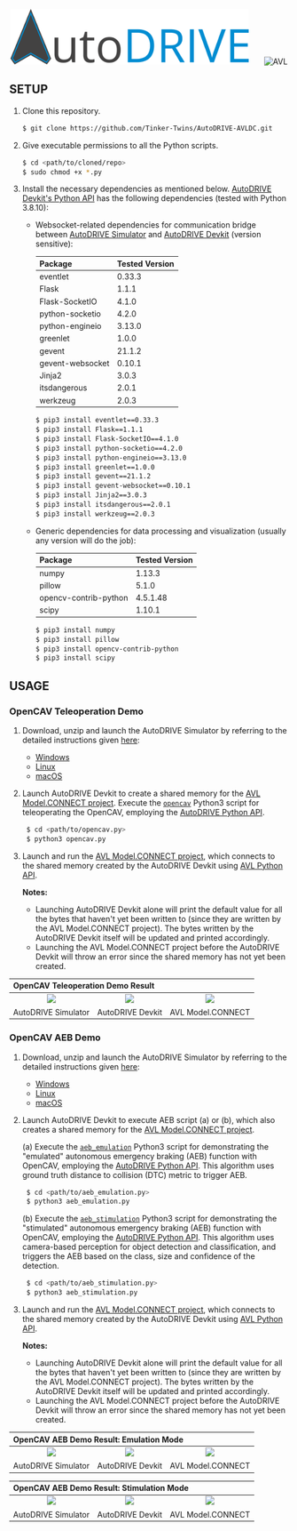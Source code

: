<p align="center">
<img src="media/AutoDRIVE-Logo.png" alt="AutoDRIVE" height="100"/> &nbsp;&nbsp;&nbsp;&nbsp;&nbsp; <img src="media/AVL-Logo.jpg" alt="AVL" height="100"/>
</p>

## SETUP

1. Clone this repository.
    ```bash
    $ git clone https://github.com/Tinker-Twins/AutoDRIVE-AVLDC.git
    ```
2. Give executable permissions to all the Python scripts.
   ```bash
   $ cd <path/to/cloned/repo>
   $ sudo chmod +x *.py
   ```
4. Install the necessary dependencies as mentioned below.
    [AutoDRIVE Devkit's Python API](https://github.com/Tinker-Twins/AutoDRIVE/tree/AutoDRIVE-Devkit/ADSS%20Toolkit/autodrive_py) has the following dependencies (tested with Python 3.8.10):
    
    - Websocket-related dependencies for communication bridge between [AutoDRIVE Simulator](https://github.com/Tinker-Twins/AutoDRIVE/tree/AutoDRIVE-Simulator) and [AutoDRIVE Devkit](https://github.com/Tinker-Twins/AutoDRIVE/tree/AutoDRIVE-Devkit) (version sensitive):
    
      | Package | Tested Version |
      |---------|----------------|
      | eventlet | 0.33.3 |
      | Flask | 1.1.1 |
      | Flask-SocketIO | 4.1.0 |
      | python-socketio | 4.2.0 |
      | python-engineio | 3.13.0 |
      | greenlet | 1.0.0 |
      | gevent | 21.1.2 |
      | gevent-websocket | 0.10.1 |
      | Jinja2 | 3.0.3 |
      | itsdangerous | 2.0.1 |
      | werkzeug | 2.0.3 |
      
      ```bash
      $ pip3 install eventlet==0.33.3
      $ pip3 install Flask==1.1.1
      $ pip3 install Flask-SocketIO==4.1.0
      $ pip3 install python-socketio==4.2.0
      $ pip3 install python-engineio==3.13.0
      $ pip3 install greenlet==1.0.0
      $ pip3 install gevent==21.1.2
      $ pip3 install gevent-websocket==0.10.1
      $ pip3 install Jinja2==3.0.3
      $ pip3 install itsdangerous==2.0.1
      $ pip3 install werkzeug==2.0.3
      ```
    
    - Generic dependencies for data processing and visualization (usually any version will do the job):
    
      | Package | Tested Version |
      |---------|----------------|
      | numpy | 1.13.3 |
      | pillow | 5.1.0 |
      | opencv-contrib-python | 4.5.1.48 |
      | scipy | 1.10.1 |
      
      ```bash
      $ pip3 install numpy
      $ pip3 install pillow
      $ pip3 install opencv-contrib-python
      $ pip3 install scipy
      ```

## USAGE

### OpenCAV Teleoperation Demo

1. Download, unzip and launch the AutoDRIVE Simulator by referring to the detailed instructions given [here](https://github.com/AutoDRIVE-Ecosystem/AutoDRIVE/tree/AutoDRIVE-Simulator?tab=readme-ov-file#download-and-run):
    - [Windows](https://github.com/Tinker-Twins/AutoDRIVE-AVLDC/releases/download/v0.2.0/AutoDRIVE_Simulator_Windows.zip)
    - [Linux](https://github.com/Tinker-Twins/AutoDRIVE-AVLDC/releases/download/v0.2.0/AutoDRIVE_Simulator_Linux.zip)
    - [macOS](https://github.com/Tinker-Twins/AutoDRIVE-AVLDC/releases/download/v0.2.0/AutoDRIVE_Simulator_macOS.zip)

2. Launch AutoDRIVE Devkit to create a shared memory for the [AVL Model.CONNECT project](https://github.com/Tinker-Twins/AutoDRIVE-AVLDC/blob/main/autodrive_avldc_sim/autodrive_avldc_sim.proj). Execute the [`opencav`](https://github.com/Tinker-Twins/AutoDRIVE-AVLDC/blob/main/autodrive_avldc_sim/autodrive_avldc_sim_files/modeling/opencav.py) Python3 script for teleoperating the OpenCAV, employing the [AutoDRIVE Python API](https://github.com/Tinker-Twins/AutoDRIVE-AVLDC/blob/main/autodrive_avldc_sim/autodrive_avldc_sim_files/modeling/autodrive.py).

   ```bash
    $ cd <path/to/opencav.py>
    $ python3 opencav.py
    ```

3. Launch and run the [AVL Model.CONNECT project](https://github.com/Tinker-Twins/AutoDRIVE-AVLDC/blob/main/autodrive_avldc_sim/autodrive_avldc_sim.proj), which connects to the shared memory created by the AutoDRIVE Devkit using [AVL Python API](https://github.com/Tinker-Twins/AutoDRIVE-AVLDC/blob/main/autodrive_avldc_sim/autodrive_avldc_sim_files/modeling/avldc.py).

    **Notes:**
    - Launching AutoDRIVE Devkit alone will print the default value for all the bytes that haven't yet been written to (since they are written by the AVL Model.CONNECT project). The bytes written by the AutoDRIVE Devkit itself will be updated and printed accordingly.
    - Launching the AVL Model.CONNECT project before the AutoDRIVE Devkit will throw an error since the shared memory has not yet been created.

<table>
<thead>
  <tr>
    <th colspan="3" align="left">OpenCAV Teleoperation Demo Result</th>
  </tr>
</thead>
<tbody>
  <tr>
    <td align="center"><img src="https://github.com/Tinker-Twins/AutoDRIVE-AVLDC/blob/main/media/Teleoperation/AutoDRIVE%20Simulator.gif"</td>
    <td align="center"><img src="https://github.com/Tinker-Twins/AutoDRIVE-AVLDC/blob/main/media/Teleoperation/AutoDRIVE%20Devkit.gif"</td>
    <td align="center"><img src="https://github.com/Tinker-Twins/AutoDRIVE-AVLDC/blob/main/media/Teleoperation/AVL%20Model.CONNECT.gif"</td>
  </tr>
  <tr>
    <td align="center">AutoDRIVE Simulator</td>
    <td align="center">AutoDRIVE Devkit</td>
    <td align="center">AVL Model.CONNECT</td>
  </tr>
</tbody>
</table>

### OpenCAV AEB Demo

1. Download, unzip and launch the AutoDRIVE Simulator by referring to the detailed instructions given [here](https://github.com/AutoDRIVE-Ecosystem/AutoDRIVE/tree/AutoDRIVE-Simulator?tab=readme-ov-file#download-and-run):
    - [Windows](https://github.com/Tinker-Twins/AutoDRIVE-AVLDC/releases/download/v0.2.0/AutoDRIVE_Simulator_Windows.zip)
    - [Linux](https://github.com/Tinker-Twins/AutoDRIVE-AVLDC/releases/download/v0.2.0/AutoDRIVE_Simulator_Linux.zip)
    - [macOS](https://github.com/Tinker-Twins/AutoDRIVE-AVLDC/releases/download/v0.2.0/AutoDRIVE_Simulator_macOS.zip)

2. Launch AutoDRIVE Devkit to execute AEB script (a) or (b), which also creates a shared memory for the [AVL Model.CONNECT project](https://github.com/Tinker-Twins/AutoDRIVE-AVLDC/blob/main/autodrive_avldc_cosim/autodrive_avldc_cosim.proj).

   (a) Execute the [`aeb_emulation`](https://github.com/Tinker-Twins/AutoDRIVE-AVLDC/blob/main/autodrive_avldc_cosim/autodrive_avldc_cosim_files/modeling/aeb_emulation.py) Python3 script for demonstrating the "emulated" autonomous emergency braking (AEB) function with OpenCAV, employing the [AutoDRIVE Python API](https://github.com/Tinker-Twins/AutoDRIVE-AVLDC/blob/main/autodrive_avldc_cosim/autodrive_avldc_cosim_files/modeling/autodrive.py). This algorithm uses ground truth distance to collision (DTC) metric to trigger AEB.

   ```bash
    $ cd <path/to/aeb_emulation.py>
    $ python3 aeb_emulation.py
    ```

    (b) Execute the [`aeb_stimulation`](https://github.com/Tinker-Twins/AutoDRIVE-AVLDC/blob/main/autodrive_avldc_cosim/autodrive_avldc_cosim_files/modeling/aeb_stimulation.py) Python3 script for demonstrating the "stimulated" autonomous emergency braking (AEB) function with OpenCAV, employing the [AutoDRIVE Python API](https://github.com/Tinker-Twins/AutoDRIVE-AVLDC/blob/main/autodrive_avldc_cosim/autodrive_avldc_cosim_files/modeling/autodrive.py). This algorithm uses camera-based perception for object detection and classification, and triggers the AEB based on the class, size and confidence of the detection.

   ```bash
    $ cd <path/to/aeb_stimulation.py>
    $ python3 aeb_stimulation.py
    ```

3. Launch and run the [AVL Model.CONNECT project](https://github.com/Tinker-Twins/AutoDRIVE-AVLDC/blob/main/autodrive_avldc_cosim/autodrive_avldc_cosim.proj), which connects to the shared memory created by the AutoDRIVE Devkit using [AVL Python API](https://github.com/Tinker-Twins/AutoDRIVE-AVLDC/blob/main/autodrive_avldc_cosim/autodrive_avldc_cosim_files/modeling/avldc.py).

    **Notes:**
    - Launching AutoDRIVE Devkit alone will print the default value for all the bytes that haven't yet been written to (since they are written by the AVL Model.CONNECT project). The bytes written by the AutoDRIVE Devkit itself will be updated and printed accordingly.
    - Launching the AVL Model.CONNECT project before the AutoDRIVE Devkit will throw an error since the shared memory has not yet been created.

<table>
<thead>
  <tr>
    <th colspan="3" align="left">OpenCAV AEB Demo Result: Emulation Mode</th>
  </tr>
</thead>
<tbody>
  <tr>
    <td align="center"><img src="https://github.com/Tinker-Twins/AutoDRIVE-AVLDC/blob/main/media/Emulation/AutoDRIVE%20Simulator.gif"</td>
    <td align="center"><img src="https://github.com/Tinker-Twins/AutoDRIVE-AVLDC/blob/main/media/Emulation/AutoDRIVE%20Devkit.gif"</td>
    <td align="center"><img src="https://github.com/Tinker-Twins/AutoDRIVE-AVLDC/blob/main/media/Emulation/AVL%20Model.CONNECT.gif"</td>
  </tr>
  <tr>
    <td align="center">AutoDRIVE Simulator</td>
    <td align="center">AutoDRIVE Devkit</td>
    <td align="center">AVL Model.CONNECT</td>
  </tr>
</tbody>
</table>

<table>
<thead>
  <tr>
    <th colspan="3" align="left">OpenCAV AEB Demo Result: Stimulation Mode</th>
  </tr>
</thead>
<tbody>
  <tr>
    <td align="center"><img src="https://github.com/Tinker-Twins/AutoDRIVE-AVLDC/blob/main/media/Stimulation/AutoDRIVE%20Simulator.gif"</td>
    <td align="center"><img src="https://github.com/Tinker-Twins/AutoDRIVE-AVLDC/blob/main/media/Stimulation/AutoDRIVE%20Devkit.gif"</td>
    <td align="center"><img src="https://github.com/Tinker-Twins/AutoDRIVE-AVLDC/blob/main/media/Stimulation/AVL%20Model.CONNECT.gif"</td>
  </tr>
  <tr>
    <td align="center">AutoDRIVE Simulator</td>
    <td align="center">AutoDRIVE Devkit</td>
    <td align="center">AVL Model.CONNECT</td>
  </tr>
</tbody>
</table>
